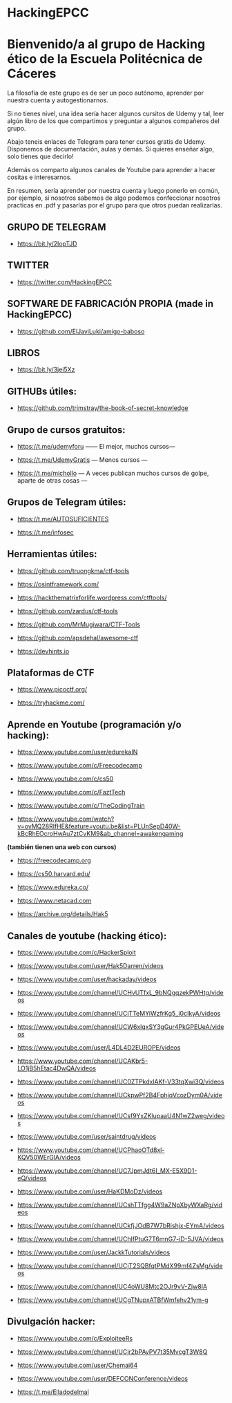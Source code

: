 # HackingEPCC

Bienvenido/a al grupo de Hacking ético de la Escuela Politécnica de Cáceres
==========================================================================

La filosofía de este grupo es de ser un poco autónomo, aprender por nuestra cuenta y autogestionarnos. 

Si no tienes nivel, una idea sería hacer algunos cursitos de Udemy y tal, leer algún libro de los que compartimos y preguntar a algunos compañeros del grupo.

Abajo teneis enlaces de Telegram para tener cursos gratis de Udemy.
Disponemos de documentación, aulas y demás. Si quieres enseñar algo, solo tienes que decirlo!

Además os comparto algunos canales de Youtube para aprender a hacer cositas e interesarnos. 

En resumen,  sería aprender por nuestra cuenta y luego ponerlo en común, por ejemplo, si nosotros sabemos de algo podemos confeccionar nosotros practicas en .pdf y pasarlas por el grupo para que otros puedan realizarlas.

GRUPO DE TELEGRAM
-----------------

* https://bit.ly/2IopTJD

TWITTER
-------

* https://twitter.com/HackingEPCC

SOFTWARE DE FABRICACIÓN PROPIA (made in HackingEPCC)
-------------------------------

* https://github.com/ElJaviLuki/amigo-baboso

LIBROS
------

* https://bit.ly/3jei5Xz 

GITHUBs útiles:
--------------

* https://github.com/trimstray/the-book-of-secret-knowledge

Grupo de cursos gratuitos:
--------------------------

* https://t.me/udemyforu  —— El mejor, muchos cursos—

* https://t.me/UdemyGratis — Menos cursos —

* https://t.me/michollo — A veces publican muchos cursos de golpe, aparte de otras cosas —

Grupos de Telegram útiles:
--------------------------

* https://t.me/AUTOSUFICIENTES

* https://t.me/infosec

Herramientas útiles:
--------------------

* https://github.com/truongkma/ctf-tools

* https://osintframework.com/

* https://hackthematrixforlife.wordpress.com/ctftools/

* https://github.com/zardus/ctf-tools

* https://github.com/MrMugiwara/CTF-Tools

* https://github.com/apsdehal/awesome-ctf

* https://devhints.io

Plataformas de CTF
------------------

* https://www.picoctf.org/

* https://tryhackme.com/

Aprende en Youtube (programación y/o hacking):
----------------------------------------------

* https://www.youtube.com/user/edurekaIN

* https://www.youtube.com/c/Freecodecamp

* https://www.youtube.com/c/cs50

* https://www.youtube.com/c/FaztTech

* https://www.youtube.com/c/TheCodingTrain

* https://www.youtube.com/watch?v=ovMQ28RlfHE&feature=youtu.be&list=PLUnSepD40W-kBcRhEOcroHwAu7ztCvKM9&ab_channel=awakengaming

**(también tienen una web con cursos)**

* https://freecodecamp.org

* https://cs50.harvard.edu/

* https://www.edureka.co/

* https://www.netacad.com

* https://archive.org/details/Hak5

Canales de youtube (hacking ético):
-----------------------------------

* https://www.youtube.com/c/HackerSploit

* https://www.youtube.com/user/Hak5Darren/videos

* https://www.youtube.com/user/hackaday/videos

* https://www.youtube.com/channel/UCHvUTfxL_9bNQgqzekPWHtg/videos

* https://www.youtube.com/channel/UCjTTeMYiWzfrKg5_i0cIkyA/videos

* https://www.youtube.com/channel/UCW6xlqxSY3gGur4PkGPEUeA/videos

* https://www.youtube.com/user/L4DL4D2EUROPE/videos

* https://www.youtube.com/channel/UCAKbr5-LO1jB5hEtac4DwQA/videos

* https://www.youtube.com/channel/UC0ZTPkdxlAKf-V33tqXwi3Q/videos

* https://www.youtube.com/channel/UCkpwPf2B4FphjqVcozDym0A/videos

* https://www.youtube.com/channel/UCsf9YxZKlupaaU4N1wZ2weg/videos

* https://www.youtube.com/user/saintdrug/videos

* https://www.youtube.com/channel/UCPhaoOTd8xl-KQV50WErGlA/videos

* https://www.youtube.com/channel/UC7JpmJdt6I_MX-E5X9D1-eQ/videos

* https://www.youtube.com/user/HaKDMoDz/videos

* https://www.youtube.com/channel/UCshTTfgg4W9aZNpXbyWXaRg/videos

* https://www.youtube.com/channel/UCkfjJOdB7W7bRishjx-EYmA/videos

* https://www.youtube.com/channel/UChlfPtuG7T6mnG7-iD-5JVA/videos

* https://www.youtube.com/user/JackkTutorials/videos

* https://www.youtube.com/channel/UCjT2SQBfqtPMdX99mf4ZsMg/videos

* https://www.youtube.com/channel/UC4oWU8Mtc2OJr9vV-Zjw8IA

* https://www.youtube.com/channel/UCgTNupxATBfWmfehv21ym-g

Divulgación hacker:
-------------------

* https://www.youtube.com/c/ExploiteeRs

* https://www.youtube.com/channel/UCjr2bPAyPV7t35MvcgT3W8Q

* https://www.youtube.com/user/Chemai64

* https://www.youtube.com/user/DEFCONConference/videos

* https://t.me/Elladodelmal
